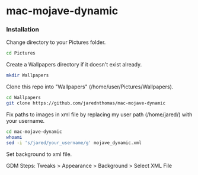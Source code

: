 # mac-mojave-dynamic

### Installation
Change directory to your Pictures folder.
```sh
cd Pictures
```

Create a Wallpapers directory if it doesn't exist already.
```sh
mkdir Wallpapers
```

Clone this repo into "Wallpapers" (/home/user/Pictures/Wallpapers).
```sh
cd Wallpapers
git clone https://github.com/jarednthomas/mac-mojave-dynamic
```

Fix paths to images in xml file by replacing my user path (/home/jared/) with your username.
```sh
cd mac-mojave-dynamic
whoami
sed -i 's/jared/your_username/g' mojave_dynamic.xml
```

Set background to xml file.

GDM Steps: Tweaks > Appearance > Background > Select XML File
